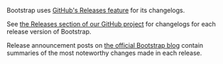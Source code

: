 Bootstrap uses [GitHub's Releases feature](https://github.com/blog/1547-release-your-software) for its changelogs.

See [the Releases section of our GitHub project](https://github.com/twbs/bootstrap/releases) for changelogs for each
release version of Bootstrap.

Release announcement posts on [the official Bootstrap blog](http://blog.getbootstrap.com) contain summaries of the most
noteworthy changes made in each release.

